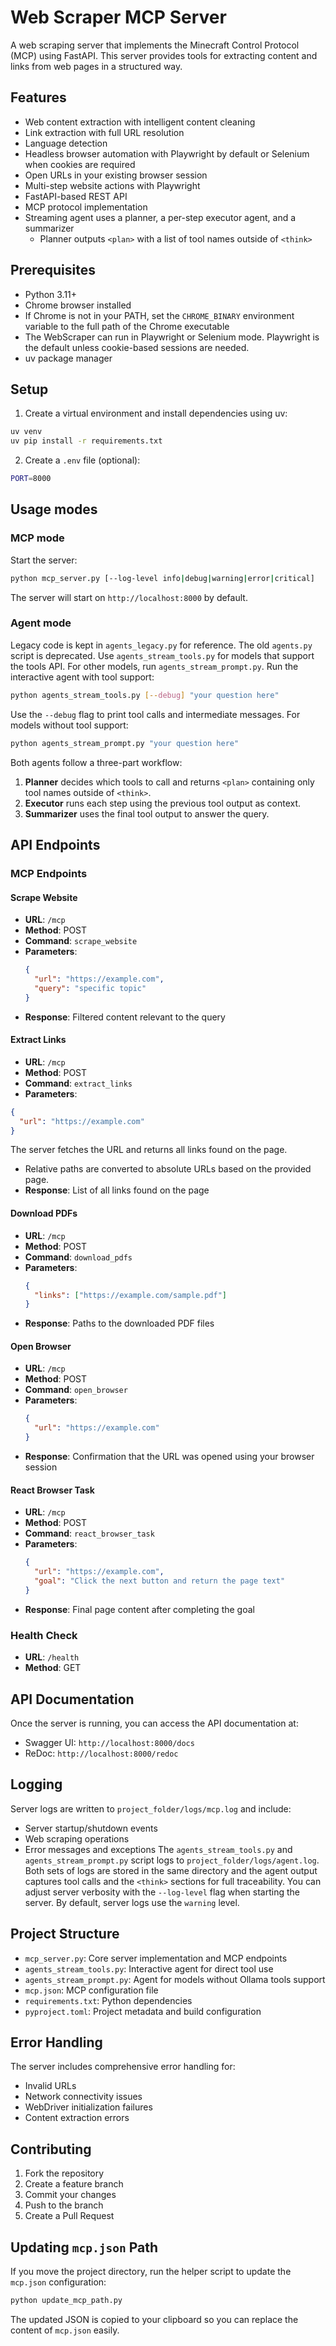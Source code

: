 # Web Scraper MCP Server

A web scraping server that implements the Minecraft Control Protocol (MCP) using FastAPI. This server provides tools for extracting content and links from web pages in a structured way.

## Features

- Web content extraction with intelligent content cleaning
- Link extraction with full URL resolution
- Language detection
- Headless browser automation with Playwright by default or Selenium when cookies are required
- Open URLs in your existing browser session
- Multi-step website actions with Playwright
- FastAPI-based REST API
- MCP protocol implementation
- Streaming agent uses a planner, a per-step executor agent, and a summarizer
  - Planner outputs `<plan>` with a list of tool names outside of `<think>`

## Prerequisites

- Python 3.11+
- Chrome browser installed
- If Chrome is not in your PATH, set the `CHROME_BINARY` environment variable to the full path of the Chrome executable
- The WebScraper can run in Playwright or Selenium mode. Playwright is the default unless cookie-based sessions are needed.
- uv package manager

## Setup

1. Create a virtual environment and install dependencies using uv:
```bash
uv venv
uv pip install -r requirements.txt
```

2. Create a `.env` file (optional):
```bash
PORT=8000
```

## Usage modes

### MCP mode

Start the server:
```bash
python mcp_server.py [--log-level info|debug|warning|error|critical]
```

The server will start on `http://localhost:8000` by default.

### Agent mode

Legacy code is kept in `agents_legacy.py` for reference.
The old `agents.py` script is deprecated. Use `agents_stream_tools.py` for models that support the tools API. For other models, run `agents_stream_prompt.py`.
Run the interactive agent with tool support:
```bash
python agents_stream_tools.py [--debug] "your question here"
```
Use the `--debug` flag to print tool calls and intermediate messages.
For models without tool support:
```bash
python agents_stream_prompt.py "your question here"
```

Both agents follow a three-part workflow:
1. **Planner** decides which tools to call and returns `<plan>` containing only tool names outside of `<think>`.
2. **Executor** runs each step using the previous tool output as context.
3. **Summarizer** uses the final tool output to answer the query.

## API Endpoints

### MCP Endpoints

#### Scrape Website
- **URL**: `/mcp`
- **Method**: POST
- **Command**: `scrape_website`
- **Parameters**:
  ```json
  {
    "url": "https://example.com",
    "query": "specific topic"
  }
  ```
- **Response**: Filtered content relevant to the query

#### Extract Links
- **URL**: `/mcp`
- **Method**: POST
- **Command**: `extract_links`
- **Parameters**:
```json
{
  "url": "https://example.com"
}
```
The server fetches the URL and returns all links found on the page.
- Relative paths are converted to absolute URLs based on the provided page.
- **Response**: List of all links found on the page

#### Download PDFs
- **URL**: `/mcp`
- **Method**: POST
- **Command**: `download_pdfs`
- **Parameters**:
  ```json
  {
    "links": ["https://example.com/sample.pdf"]
  }
  ```
- **Response**: Paths to the downloaded PDF files

#### Open Browser
- **URL**: `/mcp`
- **Method**: POST
- **Command**: `open_browser`
- **Parameters**:
  ```json
  {
    "url": "https://example.com"
  }
  ```
- **Response**: Confirmation that the URL was opened using your browser session

#### React Browser Task
- **URL**: `/mcp`
- **Method**: POST
- **Command**: `react_browser_task`
- **Parameters**:
  ```json
  {
    "url": "https://example.com",
    "goal": "Click the next button and return the page text"
  }
  ```
- **Response**: Final page content after completing the goal

### Health Check
- **URL**: `/health`
- **Method**: GET

## API Documentation

Once the server is running, you can access the API documentation at:
- Swagger UI: `http://localhost:8000/docs`
- ReDoc: `http://localhost:8000/redoc`

## Logging

Server logs are written to `project_folder/logs/mcp.log` and include:
 - Server startup/shutdown events
 - Web scraping operations
 - Error messages and exceptions
The `agents_stream_tools.py` and `agents_stream_prompt.py` script logs to `project_folder/logs/agent.log`.
Both sets of logs are stored in the same directory and the agent output captures tool calls and the `<think>` sections for full traceability.
You can adjust server verbosity with the `--log-level` flag when starting the server.
By default, server logs use the `warning` level.

## Project Structure

- `mcp_server.py`: Core server implementation and MCP endpoints
- `agents_stream_tools.py`: Interactive agent for direct tool use
- `agents_stream_prompt.py`: Agent for models without Ollama tools support
- `mcp.json`: MCP configuration file
- `requirements.txt`: Python dependencies
- `pyproject.toml`: Project metadata and build configuration

## Error Handling

The server includes comprehensive error handling for:
- Invalid URLs
- Network connectivity issues
- WebDriver initialization failures
- Content extraction errors

## Contributing

1. Fork the repository
2. Create a feature branch
3. Commit your changes
4. Push to the branch
5. Create a Pull Request

## Updating `mcp.json` Path

If you move the project directory, run the helper script to update the
`mcp.json` configuration:

```bash
python update_mcp_path.py
```

The updated JSON is copied to your clipboard so you can replace the content of
`mcp.json` easily.


